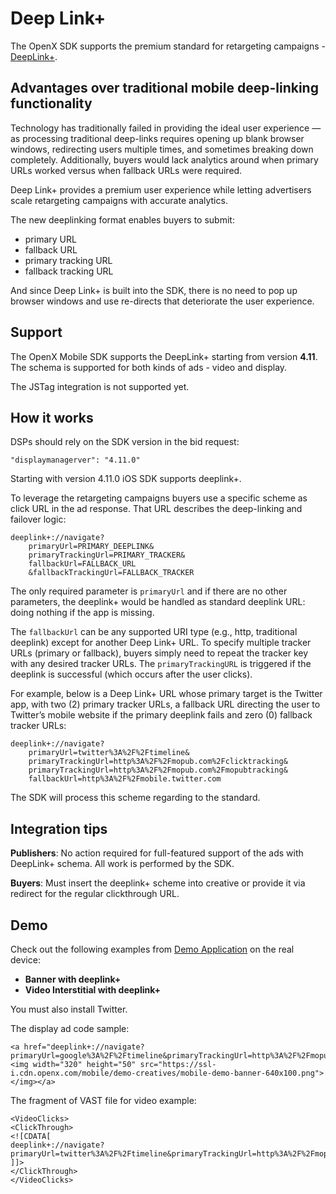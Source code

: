 # Deep Link+

The OpenX SDK supports the premium standard for retargeting campaigns - [DeepLink+](https://developers.mopub.com/dsps/ad-formats/deep-linking/).

## Advantages over traditional mobile deep-linking functionality

Technology has traditionally failed in providing the ideal user experience — as processing traditional deep-links requires opening up blank browser windows, redirecting users multiple times, and sometimes breaking down completely. Additionally, buyers would lack analytics around when primary URLs worked versus when fallback URLs were required.

Deep Link+ provides a premium user experience while letting advertisers scale retargeting campaigns with accurate analytics.

The new deeplinking format enables buyers to submit:

 * primary URL
 * fallback URL
 * primary tracking URL
 * fallback tracking URL

And since Deep Link+ is built into the SDK, there is no need to pop up browser windows and use re-directs that deteriorate the user experience.

## Support

The OpenX Mobile SDK supports the DeepLink+ starting from version **4.11**. The schema is supported for both kinds of ads - video and display.

The JSTag integration is not supported yet.


## How it works


DSPs should rely on the SDK version in the bid request:
```
"displaymanagerver": "4.11.0"
```

Starting with version 4.11.0 iOS SDK supports deeplink+.

To leverage the retargeting campaigns buyers use a specific scheme as click URL in the ad response. That URL describes the deep-linking and failover logic:

```
deeplink+://navigate?
    primaryUrl=PRIMARY_DEEPLINK&
    primaryTrackingUrl=PRIMARY_TRACKER&
    fallbackUrl=FALLBACK_URL
    &fallbackTrackingUrl=FALLBACK_TRACKER
```

The only required parameter is `primaryUrl` and if there are no other parameters, the deeplink+ would be handled as standard deeplink URL: doing nothing if the app is missing.

The `fallbackUrl` can be any supported URI type (e.g., http, traditional deeplink) except for another Deep Link+ URL. To specify multiple tracker URLs (primary or fallback), buyers simply need to repeat the tracker key with any desired tracker URLs. The `primaryTrackingURL` is triggered if the deeplink is successful (which occurs after the user clicks).

For example, below is a Deep Link+ URL whose primary target is the Twitter app, with two (2) primary tracker URLs, a fallback URL directing the user to Twitter’s mobile website if the primary deeplink fails and zero (0) fallback tracker URLs:

```
deeplink+://navigate?
    primaryUrl=twitter%3A%2F%2Ftimeline&
    primaryTrackingUrl=http%3A%2F%2Fmopub.com%2Fclicktracking&
    primaryTrackingUrl=http%3A%2F%2Fmopub.com%2Fmopubtracking&
    fallbackUrl=http%3A%2F%2Fmobile.twitter.com
```

The SDK will process this scheme regarding to the standard.

## Integration tips

**Publishers**: No action required for full-featured support of the ads with DeepLink+ schema. All work is performed by the SDK.

**Buyers**: Must insert the deeplink+ scheme into creative or provide it via redirect for the regular clickthrough URL.

## Demo

Check out the following examples from [Demo Application](ios-sdk-demo-app.md) on the real device:

- **Banner with deeplink+**
- **Video Interstitial with deeplink+**

You must also install Twitter.

The display ad code sample:

```
<a href="deeplink+://navigate?primaryUrl=google%3A%2F%2Ftimeline&primaryTrackingUrl=http%3A%2F%2Fmopub.com%2Fclicktracking&primaryTrackingUrl=http%3A%2F%2Fmopub.com%2Fmopubtracking&fallbackUrl=http%3A%2F%2Fmobile.twitter.com&fallbackTrackingUrl=http%3A%2F%2Fmopub.com%2Fmopubtrackingfallback"><img width="320" height="50" src="https://ssl-i.cdn.openx.com/mobile/demo-creatives/mobile-demo-banner-640x100.png"></img></a>
```

The fragment of VAST file for video example:

```
<VideoClicks>
<ClickThrough>
<![CDATA[
deeplink+://navigate?primaryUrl=twitter%3A%2F%2Ftimeline&primaryTrackingUrl=http%3A%2F%2Fmopub.com%2Fclicktracking&primaryTrackingUrl=http%3A%2F%2Fmopub.com%2Fmopubtracking&fallbackUrl=http%3A%2F%2Fmobile.twitter.com&fallbackTrackingUrl=http%3A%2F%2Fmopub.com%2Fmopubtrackingfallback
]]>
</ClickThrough>
</VideoClicks>
```
